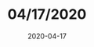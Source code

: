 ---
type: "bulletin"
config: "church"
title: "04/17/2020"
date: 2020-04-17
events:
  - name: "Next Step"
    date: "Sun, Mar 15"
    time: "after 11:30a service"
    link: "https://www.marinerschurch.org/events/event-detail/?eventid=168061"
    description: "Next Step is the best way for anyone who wants to discover more about Mariners and how they can get connected to the church, our ministries, and community."
  - name: "Easter Volunteers"
    date: ""
    time: ""
    link: "https://www.marinerschurch.org/events/event-detail/?eventid=168061"
    description: "There are so many ways to get involved and use your gifts to serve during Easter! Join the Mariners family as we welcome our community and share the hope of renewed life through the resurrection of Jesus."
---